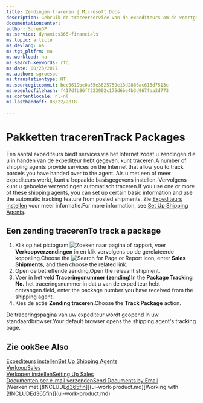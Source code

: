 ```yaml
---
title: Zendingen traceren | Microsoft Docs
description: Gebruik de traceerservice van de expediteurs om de voortgang van een zending te bekijken.
documentationcenter: 
author: SorenGP
ms.service: dynamics365-financials
ms.topic: article
ms.devlang: na
ms.tgt_pltfrm: na
ms.workload: na
ms.search.keywords: rfq
ms.date: 08/23/2017
ms.author: sgroespe
ms.translationtype: HT
ms.sourcegitcommit: bec0619be0a65e3625759e13d2866ac615d7513c
ms.openlocfilehash: f417dfb86ff223902c175d6be4b3d967faa3d773
ms.contentlocale: nl-nl
ms.lasthandoff: 03/22/2018

---
```

# <a name="track-packages"></a><span data-ttu-id="1deb3-103">Pakketten traceren</span><span class="sxs-lookup"><span data-stu-id="1deb3-103">Track Packages</span></span>
<span data-ttu-id="1deb3-104">Een aantal expediteurs biedt services via het Internet zodat u zendingen die u in handen van de expediteur hebt gegeven, kunt traceren.</span><span class="sxs-lookup"><span data-stu-id="1deb3-104">A number of shipping agents provide services on the Internet that allow you to track parcels you have handed over to the agent.</span></span> <span data-ttu-id="1deb3-105">Als u met een of meer expediteurs werkt, kunt u bepaalde basisgegevens instellen. Vervolgens kunt u geboekte verzendingen automatisch traceren.</span><span class="sxs-lookup"><span data-stu-id="1deb3-105">If you use one or more of these shipping agents, you can set up certain basic information and use the automatic tracking feature from posted shipments.</span></span> <span data-ttu-id="1deb3-106">Zie [Expediteurs instellen](sales-how-to-set-up-shipping-agents.md) voor meer informatie.</span><span class="sxs-lookup"><span data-stu-id="1deb3-106">For more information, see [Set Up Shipping Agents](sales-how-to-set-up-shipping-agents.md).</span></span>

## <a name="to-track-a-package"></a><span data-ttu-id="1deb3-107">Een zending traceren</span><span class="sxs-lookup"><span data-stu-id="1deb3-107">To track a package</span></span>
1. <span data-ttu-id="1deb3-108">Klik op het pictogram ![Zoeken naar pagina of rapport](media/ui-search/search_small.png "pictogram Zoeken naar pagina of rapport"), voer **Verkoopverzendingen** in en klik vervolgens op de gerelateerde koppeling.</span><span class="sxs-lookup"><span data-stu-id="1deb3-108">Choose the ![Search for Page or Report](media/ui-search/search_small.png "Search for Page or Report icon") icon, enter **Sales Shipments**, and then choose the related link.</span></span>
2. <span data-ttu-id="1deb3-109">Open de betreffende zending.</span><span class="sxs-lookup"><span data-stu-id="1deb3-109">Open the relevant shipment.</span></span>
3. <span data-ttu-id="1deb3-110">Voer in het veld **Traceringsnummer (zending)**</span><span class="sxs-lookup"><span data-stu-id="1deb3-110">In the **Package Tracking No.**</span></span> <span data-ttu-id="1deb3-111">het traceringsnummer in dat u van de expediteur hebt ontvangen.</span><span class="sxs-lookup"><span data-stu-id="1deb3-111">field, enter the package number you have received from the shipping agent.</span></span>
4. <span data-ttu-id="1deb3-112">Kies de actie **Zending traceren**.</span><span class="sxs-lookup"><span data-stu-id="1deb3-112">Choose the **Track Package** action.</span></span>

<span data-ttu-id="1deb3-113">De traceringspagina van uw expediteur wordt geopend in uw standaardbrowser.</span><span class="sxs-lookup"><span data-stu-id="1deb3-113">Your default browser opens the shipping agent's tracking page.</span></span>

## <a name="see-also"></a><span data-ttu-id="1deb3-114">Zie ook</span><span class="sxs-lookup"><span data-stu-id="1deb3-114">See Also</span></span>
[<span data-ttu-id="1deb3-115">Expediteurs instellen</span><span class="sxs-lookup"><span data-stu-id="1deb3-115">Set Up Shipping Agents</span></span>](sales-how-to-set-up-shipping-agents.md)  
[<span data-ttu-id="1deb3-116">Verkoop</span><span class="sxs-lookup"><span data-stu-id="1deb3-116">Sales</span></span>](sales-manage-sales.md)  
[<span data-ttu-id="1deb3-117">Verkopen instellen</span><span class="sxs-lookup"><span data-stu-id="1deb3-117">Setting Up Sales</span></span>](sales-setup-sales.md)  
[<span data-ttu-id="1deb3-118">Documenten per e-mail verzenden</span><span class="sxs-lookup"><span data-stu-id="1deb3-118">Send Documents by Email</span></span>](ui-how-send-documents-email.md)  
<span data-ttu-id="1deb3-119">[Werken met [!INCLUDE[d365fin](includes/d365fin_md.md)]](ui-work-product.md)</span><span class="sxs-lookup"><span data-stu-id="1deb3-119">[Working with [!INCLUDE[d365fin](includes/d365fin_md.md)]](ui-work-product.md)</span></span>

